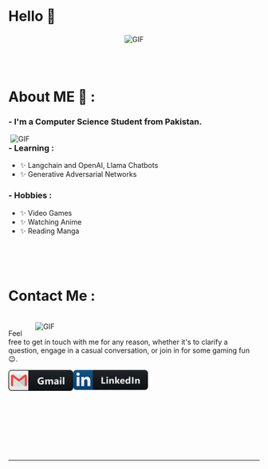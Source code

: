 # Hello 👋

<div align="center">
  
<img height="350" width="600" alt="GIF" align="center" src="https://media.giphy.com/media/v1.Y2lkPTc5MGI3NjExNmh0ZThiaXZiZnJybDJrNHZ0dnBsbGlndHI1cGhsODlrNm9rNHdmbiZlcD12MV9pbnRlcm5hbF9naWZfYnlfaWQmY3Q9Zw/FWAcpJsFT9mvrv0e7a/giphy.gif">

</div>

</br>
</br>
</br>

# About ME 💬 :

### - I'm a Computer Science Student from Pakistan.

<img hight="400" width="500" alt="GIF" align="right" src="https://media.giphy.com/media/v1.Y2lkPTc5MGI3NjExMGw0aW1remhxcTU2czJ5NWg1ZjU4b2lyNHlrMGpsZ3lscG9mbnpqYSZlcD12MV9pbnRlcm5hbF9naWZfYnlfaWQmY3Q9Zw/3pTtbLJ7Jd0YM/giphy.gif">

### - Learning :

- ✨ Langchain and OpenAI, Llama Chatbots
- ✨ Generative Adversarial Networks

### - Hobbies :

- ✨ Video Games
- ✨ Watching Anime
- ✨ Reading Manga

</br>
</br>
</br>



# Contact Me :

<p>
 </br>

<img hight="320" width="450" align="right" alt="GIF" src="https://media.giphy.com/media/12K8GGWstl229G/giphy.gif">

Feel free to get in touch with me for any reason, whether it's to clarify a question, engage in a casual conversation, or join in for some gaming fun 😉.

<a href="mailto:talhayounas0348@gmail.com">
 <img align="left" alt="Gmail" width="130" hight="100" src="https://github.com/talhaty/talhaty/blob/main/assets/icons/gmail.png" />
</a>
<a href="https://www.linkedin.com/in/talha-yunus-8169aa182/">
  <img align="left" alt="Linkedin" width="150" hight="100" src="https://github.com/talhaty/talhaty/blob/main/assets/icons/linkedin.png" />
</br>
</br>
</br>
</a>

 </p>


</br>
</br>
</br>
</br>
</br>
</br>

---
